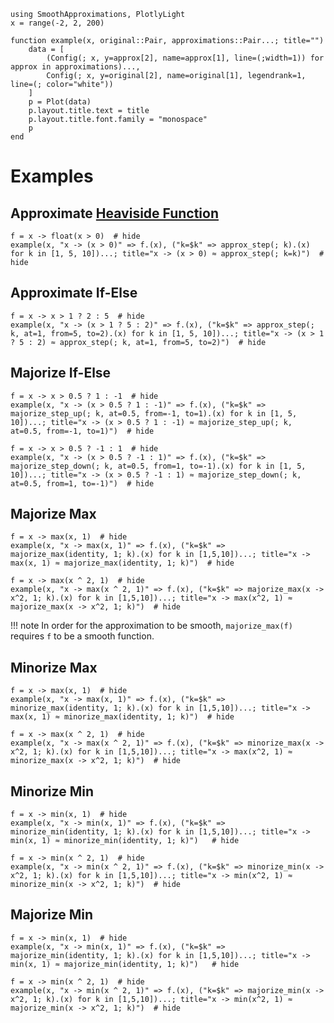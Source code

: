 ```@setup examples
using SmoothApproximations, PlotlyLight
x = range(-2, 2, 200)

function example(x, original::Pair, approximations::Pair...; title="")
    data = [
        (Config(; x, y=approx[2], name=approx[1], line=(;width=1)) for approx in approximations)...,
        Config(; x, y=original[2], name=original[1], legendrank=1, line=(; color="white"))
    ]
    p = Plot(data)
    p.layout.title.text = title
    p.layout.title.font.family = "monospace"
    p
end
```

# Examples

## Approximate [Heaviside Function](https://en.wikipedia.org/wiki/Heaviside_step_function)

```@example examples
f = x -> float(x > 0)  # hide
example(x, "x -> (x > 0)" => f.(x), ("k=$k" => approx_step(; k).(x) for k in [1, 5, 10])...; title="x -> (x > 0) ≈ approx_step(; k=k)")  # hide
```

## Approximate If-Else

```@example examples
f = x -> x > 1 ? 2 : 5  # hide
example(x, "x -> (x > 1 ? 5 : 2)" => f.(x), ("k=$k" => approx_step(; k, at=1, from=5, to=2).(x) for k in [1, 5, 10])...; title="x -> (x > 1 ? 5 : 2) ≈ approx_step(; k, at=1, from=5, to=2)")  # hide
```

## Majorize If-Else

```@example examples
f = x -> x > 0.5 ? 1 : -1  # hide
example(x, "x -> (x > 0.5 ? 1 : -1)" => f.(x), ("k=$k" => majorize_step_up(; k, at=0.5, from=-1, to=1).(x) for k in [1, 5, 10])...; title="x -> (x > 0.5 ? 1 : -1) ≈ majorize_step_up(; k, at=0.5, from=-1, to=1)")  # hide
```

```@example examples
f = x -> x > 0.5 ? -1 : 1  # hide
example(x, "x -> (x > 0.5 ? -1 : 1)" => f.(x), ("k=$k" => majorize_step_down(; k, at=0.5, from=1, to=-1).(x) for k in [1, 5, 10])...; title="x -> (x > 0.5 ? -1 : 1) ≈ majorize_step_down(; k, at=0.5, from=1, to=-1)")  # hide
```

## Majorize Max

```@example examples
f = x -> max(x, 1)  # hide
example(x, "x -> max(x, 1)" => f.(x), ("k=$k" => majorize_max(identity, 1; k).(x) for k in [1,5,10])...; title="x -> max(x, 1) ≈ majorize_max(identity, 1; k)")  # hide
```

```@example examples
f = x -> max(x ^ 2, 1)  # hide
example(x, "x -> max(x ^ 2, 1)" => f.(x), ("k=$k" => majorize_max(x -> x^2, 1; k).(x) for k in [1,5,10])...; title="x -> max(x^2, 1) ≈ majorize_max(x -> x^2, 1; k)")  # hide
```

!!! note
    In order for the approximation to be smooth, `majorize_max(f)` requires `f` to be a smooth function.

## Minorize Max

```@example examples
f = x -> max(x, 1)  # hide
example(x, "x -> max(x, 1)" => f.(x), ("k=$k" => minorize_max(identity, 1; k).(x) for k in [1,5,10])...; title="x -> max(x, 1) ≈ minorize_max(identity, 1; k)")  # hide
```

```@example examples
f = x -> max(x ^ 2, 1)  # hide
example(x, "x -> max(x ^ 2, 1)" => f.(x), ("k=$k" => minorize_max(x -> x^2, 1; k).(x) for k in [1,5,10])...; title="x -> max(x^2, 1) ≈ minorize_max(x -> x^2, 1; k)")  # hide
```

## Minorize Min

```@example examples
f = x -> min(x, 1)  # hide
example(x, "x -> min(x, 1)" => f.(x), ("k=$k" => minorize_min(identity, 1; k).(x) for k in [1,5,10])...; title="x -> min(x, 1) ≈ minorize_min(identity, 1; k)")   # hide
```

```@example examples
f = x -> min(x ^ 2, 1)  # hide
example(x, "x -> min(x ^ 2, 1)" => f.(x), ("k=$k" => minorize_min(x -> x^2, 1; k).(x) for k in [1,5,10])...; title="x -> min(x^2, 1) ≈ minorize_min(x -> x^2, 1; k)")  # hide
```

## Majorize Min

```@example examples
f = x -> min(x, 1)  # hide
example(x, "x -> min(x, 1)" => f.(x), ("k=$k" => majorize_min(identity, 1; k).(x) for k in [1,5,10])...; title="x -> min(x, 1) ≈ majorize_min(identity, 1; k)")   # hide
```

```@example examples
f = x -> min(x ^ 2, 1)  # hide
example(x, "x -> min(x ^ 2, 1)" => f.(x), ("k=$k" => majorize_min(x -> x^2, 1; k).(x) for k in [1,5,10])...; title="x -> min(x^2, 1) ≈ majorize_min(x -> x^2, 1; k)")  # hide
```
